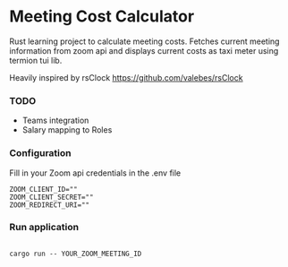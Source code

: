 # Meeting Cost Calculator

Rust learning project to calculate meeting costs. Fetches current meeting information from zoom api and displays current costs as taxi meter using termion tui lib.

Heavily inspired by rsClock https://github.com/valebes/rsClock

### TODO

- Teams integration
- Salary mapping to Roles

### Configuration

Fill in your Zoom api credentials in the .env file

```
ZOOM_CLIENT_ID=""
ZOOM_CLIENT_SECRET=""
ZOOM_REDIRECT_URI=""
```

### Run application

```

cargo run -- YOUR_ZOOM_MEETING_ID

```
